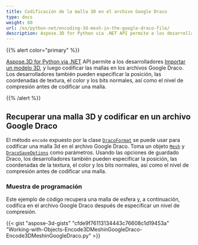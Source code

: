 ```yaml
---
title: Codificación de la malla 3D en el archivo Google Draco
type: docs
weight: 60
url: /es/python-net/encoding-3d-mesh-in-the-google-draco-file/
description: Aspose.3D for Python via .NET API permite a los desarrolladores importar un modelo 3D y luego codificar mallas en los archivos Google Draco. Los desarrolladores también pueden especificar la posición, las coordenadas de textura, el color y los bits normales, así como el nivel de compresión antes de codificar una malla.
---
```

{{% alert color="primary" %}}

[Aspose.3D for Python via .NET](https://products.aspose.com/3d/python-net/) API permite a los desarrolladores [Importar un modelo 3D](/3d/es/net/create-and-read-an-existing-3d-scene/#createandreadanexisting3dscene-readinga3dscene), y luego codificar las mallas en los archivos Google Draco. Los desarrolladores también pueden especificar la posición, las coordenadas de textura, el color y los bits normales, así como el nivel de compresión antes de codificar una malla.

{{% /alert %}}
##  **Recuperar una malla 3D y codificar en un archivo Google Draco**
El método `encode` expuesto por la clase [`DracoFormat`](https://reference.aspose.com/net/3d/aspose.threed.formats/dracoformat) se puede usar para codificar una malla 3d en el archivo Google Draco. Toma un objeto [`Mesh`](https://reference.aspose.com/net/3d/aspose.threed.entities/mesh) y [`DracoSaveOptions`](https://reference.aspose.com/net/3d/aspose.threed.formats.draco/dracosaveoptions) como parámetros. Usando las opciones de guardado Draco, los desarrolladores también pueden especificar la posición, las coordenadas de la textura, el color y los bits normales, así como el nivel de compresión antes de codificar una malla.
###  **Muestra de programación**
Este ejemplo de código recupera una malla de esfera y, a continuación, codifica en el archivo Google Draco después de especificar un nivel de compresión.

{{< gist "aspose-3d-gists" "cfde9f76113134443c76608c1d19453a" "Working-with-Objects-Encode3DMeshinGoogleDraco-Encode3DMeshinGoogleDraco.py" >}}
